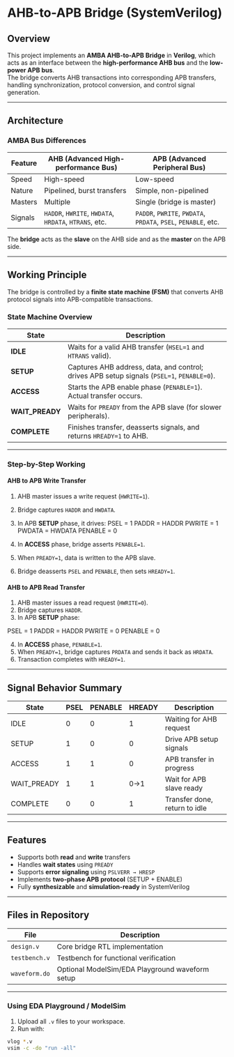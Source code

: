 #  AHB-to-APB Bridge (SystemVerilog)

##  Overview
This project implements an **AMBA AHB-to-APB Bridge** in **Verilog**, which acts as an interface between the **high-performance AHB bus** and the **low-power APB bus**.  
The bridge converts AHB transactions into corresponding APB transfers, handling synchronization, protocol conversion, and control signal generation.

---

##  Architecture

###  AMBA Bus Differences

| Feature | AHB (Advanced High-performance Bus) | APB (Advanced Peripheral Bus) |
|----------|-------------------------------------|--------------------------------|
| Speed | High-speed | Low-speed |
| Nature | Pipelined, burst transfers | Simple, non-pipelined |
| Masters | Multiple | Single (bridge is master) |
| Signals | `HADDR`, `HWRITE`, `HWDATA`, `HRDATA`, `HTRANS`, etc. | `PADDR`, `PWRITE`, `PWDATA`, `PRDATA`, `PSEL`, `PENABLE`, etc. |

The **bridge** acts as the **slave** on the AHB side and as the **master** on the APB side.

---

##  Working Principle

The bridge is controlled by a **finite state machine (FSM)** that converts AHB protocol signals into APB-compatible transactions.
###  State Machine Overview

| **State** | **Description** |
|------------|-----------------|
| **IDLE** | Waits for a valid AHB transfer (`HSEL=1` and `HTRANS` valid). |
| **SETUP** | Captures AHB address, data, and control; drives APB setup signals (`PSEL=1`, `PENABLE=0`). |
| **ACCESS** | Starts the APB enable phase (`PENABLE=1`). Actual transfer occurs. |
| **WAIT_PREADY** | Waits for `PREADY` from the APB slave (for slower peripherals). |
| **COMPLETE** | Finishes transfer, deasserts signals, and returns `HREADY=1` to AHB. |

---

###  Step-by-Step Working

####  AHB to APB Write Transfer
1. AHB master issues a write request (`HWRITE=1`).
2. Bridge captures `HADDR` and `HWDATA`.
3. In APB **SETUP** phase, it drives:
PSEL = 1
PADDR = HADDR
PWRITE = 1
PWDATA = HWDATA
PENABLE = 0

4. In **ACCESS** phase, bridge asserts `PENABLE=1`.
5. When `PREADY=1`, data is written to the APB slave.
6. Bridge deasserts `PSEL` and `PENABLE`, then sets `HREADY=1`.

#### AHB to APB Read Transfer
1. AHB master issues a read request (`HWRITE=0`).
2. Bridge captures `HADDR`.
3. In APB **SETUP** phase:

PSEL = 1
PADDR = HADDR
PWRITE = 0
PENABLE = 0

4. In **ACCESS** phase, `PENABLE=1`.
5. When `PREADY=1`, bridge captures `PRDATA` and sends it back as `HRDATA`.
6. Transaction completes with `HREADY=1`.

---

##  Signal Behavior Summary

| **State** | **PSEL** | **PENABLE** | **HREADY** | **Description** |
|------------|-----------|-------------|-------------|-----------------|
| IDLE | 0 | 0 | 1 | Waiting for AHB request |
| SETUP | 1 | 0 | 0 | Drive APB setup signals |
| ACCESS | 1 | 1 | 0 | APB transfer in progress |
| WAIT_PREADY | 1 | 1 | 0→1 | Wait for APB slave ready |
| COMPLETE | 0 | 0 | 1 | Transfer done, return to idle |

---

##  Features

- Supports both **read** and **write** transfers  
- Handles **wait states** using `PREADY`  
- Supports **error signaling** using `PSLVERR → HRESP`  
- Implements **two-phase APB protocol** (SETUP + ENABLE)  
- Fully **synthesizable** and **simulation-ready** in SystemVerilog

---

##  Files in Repository

| File | Description |
|------|--------------|
| `design.v` | Core bridge RTL implementation |
| `testbench.v` | Testbench for functional verification |
| `waveform.do` | Optional ModelSim/EDA Playground waveform setup |

---


###  Using EDA Playground / ModelSim
1. Upload all `.v` files to your workspace.
2. Run with:
```bash
vlog *.v
vsim -c -do "run -all"


